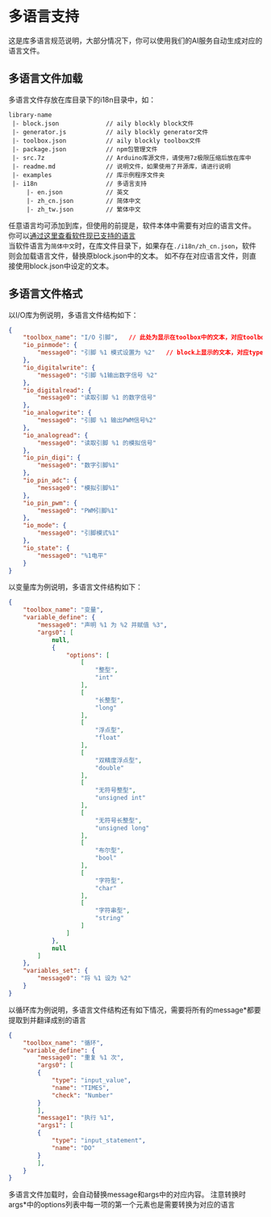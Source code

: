 # 多语言支持  
这是库多语言规范说明，大部分情况下，你可以使用我们的AI服务自动生成对应的语言文件。  

## 多语言文件加载
多语言文件存放在库目录下的i18n目录中，如：
```
library-name  
 |- block.json             // aily blockly block文件
 |- generator.js           // aily blockly generator文件
 |- toolbox.json           // aily blockly toolbox文件
 |- package.json           // npm包管理文件
 |- src.7z                 // Arduino库源文件，请使用7z极限压缩后放在库中
 |- readme.md              // 说明文件，如果使用了开源库，请进行说明
 |- examples               // 库示例程序文件夹
 |- i18n                   // 多语言支持
     |- en.json            // 英文
     |- zh_cn.json         // 简体中文
     |- zh_tw.json         // 繁体中文
```

任意语言均可添加到库，但使用的前提是，软件本体中需要有对应的语言文件。
你可以[通过这里查看软件现已支持的语言](https://github.com/ailyProject/aily-blockly/tree/master/public/i18n)  
当软件语言为`简体中文`时，在库文件目录下，如果存在`./i18n/zh_cn.json`，软件则会加载语言文件，替换原block.json中的文本。
如不存在对应语言文件，则直接使用block.json中设定的文本。

## 多语言文件格式  
以I/O库为例说明，多语言文件结构如下：
```json
{
    "toolbox_name": "I/O 引脚",   // 此处为显示在toolbox中的文本，对应toolbox.json中的name
    "io_pinmode": {
        "message0": "引脚 %1 模式设置为 %2"   // block上显示的文本，对应type为io_pinmode的block中的message0内容
    },
    "io_digitalwrite": {
        "message0": "引脚 %1输出数字信号 %2"
    },
    "io_digitalread": {
        "message0": "读取引脚 %1 的数字信号"
    },
    "io_analogwrite": {
        "message0": "引脚 %1 输出PWM信号%2"
    },
    "io_analogread": {
        "message0": "读取引脚 %1 的模拟信号"
    },
    "io_pin_digi": {
        "message0": "数字引脚%1"
    },
    "io_pin_adc": {
        "message0": "模拟引脚%1"
    },
    "io_pin_pwm": {
        "message0": "PWM引脚%1"
    },
    "io_mode": {
        "message0": "引脚模式%1"
    },
    "io_state": {
        "message0": "%1电平"
    }
}
```

以变量库为例说明，多语言文件结构如下：
```json
{
    "toolbox_name": "变量",
    "variable_define": {
        "message0": "声明 %1 为 %2 并赋值 %3",
        "args0": [
            null,
            {
                "options": [
                    [
                        "整型",
                        "int"
                    ],
                    [
                        "长整型",
                        "long"
                    ],
                    [
                        "浮点型",
                        "float"
                    ],
                    [
                        "双精度浮点型",
                        "double"
                    ],
                    [
                        "无符号整型",
                        "unsigned int"
                    ],
                    [
                        "无符号长整型",
                        "unsigned long"
                    ],
                    [
                        "布尔型",
                        "bool"
                    ],
                    [
                        "字符型",
                        "char"
                    ],
                    [
                        "字符串型",
                        "string"
                    ]
                ]
            },
            null
        ]
    },
    "variables_set": {
        "message0": "将 %1 设为 %2"
    }
}
```

以循环库为例说明，多语言文件结构还有如下情况，需要将所有的message*都要提取到并翻译成别的语言
```json
{
    "toolbox_name": "循环",
    "variable_define": {
        "message0": "重复 %1 次",
        "args0": [
        {
            "type": "input_value",
            "name": "TIMES",
            "check": "Number"
        }
        ],
        "message1": "执行 %1",
        "args1": [
        {
            "type": "input_statement",
            "name": "DO"
        }
        ],
    }
}
```

多语言文件加载时，会自动替换message和args中的对应内容。
注意转换时args*中的options列表中每一项的第一个元素也是需要转换为对应的语言